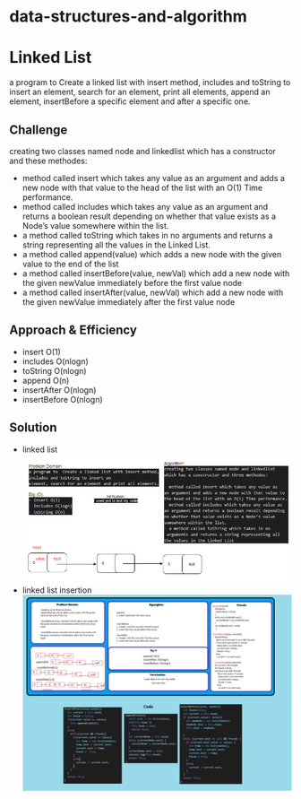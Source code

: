 # data-structures-and-algorithm

# Linked List
a program to  Create a linked list with insert method, includes and toString to insert an element, search for an element, print all elements, append an element, insertBefore a specific element and after a specific one.

## Challenge
creating two classes named node and linkedlist which has a constructor and these methodes:

- method called insert which takes any value as an argument and adds a new node with that value to the head of the list with an O(1) Time performance.
- method called includes which takes any value as an argument and returns a boolean result depending on whether that value exists as a Node’s value somewhere within the list.
- a method called toString which takes in no arguments and returns a string representing all the values in the Linked List.
- a method called append(value) which adds a new node with the given value to the end of the list
- a method called insertBefore(value, newVal) which add a new node with the given newValue immediately before the first value node
- a method called insertAfter(value, newVal) which add a new node with the given newValue immediately after the first value node

## Approach & Efficiency
- insert O(1)
- includes O(nlogn)
- toString O(nlogn)
- append O(n)
- insertAfter O(nlogn)
- insertBefore O(nlogn)

## Solution
- linked list
![linked list](./Ll.png)
- linked list insertion
![ll-insertion](./ll-insertion.png)